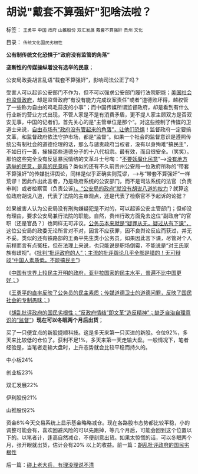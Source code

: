 # 胡说&quot;戴套不算强奸&quot;犯啥法啦？

标签： `王勇平` `中国` `政府` `山推股份` `双汇发展` `戴套不算强奸` `贵州` `文化` 

目录： `传统文化国民劣根性`

**公有制传统文化恐惧于“政府没有监管的角落”**

**垄断性的传媒操纵着没有选举的民意**；

公安局政委胡言乱语“载套不算强奸”，影响司法公正了吗？

受害人可以起诉公安部门不作为，但不可以强求公安部门履行法院职能；[美国社会也监督政府](../../../2010/9/13/中国特色的舆论监督.md)，却是监督政府“有没有能力完成议案责任”或者“道德败坏得，越权管了一些称为自由的鸡毛蒜皮的小事”；而中国传媒所谓监督政府，却是看到有什么行业新的营业方式出现，不管人家是不是有消费矛盾，更不提人家主顾双方是否双安无事，中国的记者们，首先关心的是“主管单位是那个”。对这些控制了传媒的卫道士来说，[自由市场有“政府没有管起来的角落”，让他们恐惧](../../../2011/7/16/自由的选择，法治的规范，专制的监管.md)！监督政府一定要搞文革，和监督政府依法守护市场，都是“监督”。如果一个社会的监督意识是遵照传统公有制社会的道德伦理的话，那么与谴责政府当权者，没有以身殉难“搞民主”，不如日行一善，操操那些道德分子的十八代祖宗。最有效，而且很安全。（笑笑）。那怕这些完全没有反思暴民情结的文革斗士号啕：“[不要妖魔化民意](../../../2011/5/17/农村落后根子是公有制传统文化.md)”——>[没有地方选举的民意，是真的民意吗](../../../2010/4/14/指数期货创造价值吗？对行情的影响是什么？.md)？类似的还有不久前贵州公安局一位政府所称的“带套不算强奸”的传媒批评舆论，同样是似乎正确实则荒谬，——>与“带套不算强奸”一样荒谬！因此作出此言者，乃是政府系统的公安部门，而不是司法系统的法官（负责审判）或者检察官（负责公诉[）。“公安局的政府”就没有胡说八道的权力](../../../2010/11/30/王局长强调“依法”的精神应充分肯定.md)？就算这位政府胡说八道，代表了法院的主审观点，还是代表了检察官不予起诉的论据？



如果被害人认为公安局没有刑拘嫌疑犯是不对的，可以起诉公安主管部门；但却没有理由，要求公安局兼行法院的职能。自然，贵州行政方面免去这位“副政府”的官职（还是官品？）也同样无可非议。[公务员本来就是“疑罪从无，疑过从有下课”，](../../../2010/7/23/疑过从有得廉政，疑罪从无保平安.md)这位公安局的政委无论所言对不对，因言不应获罪，因不良舆论反应而获过，并无不妥。类似的还有铁路部的王勇平先生类小公务员，如果因此言下课，尽管对个人前程而言有点冤枉，但在法理上来说，也只能说是职场倒霉，不能说是“对王氏家族有歧视”。《[批判“批评政府的人”；主流的批评舆论几乎全部是错的！无可辩驳“中国人素质低，不能搞民主”](../../../2011/8/13/批评“批评政府的人”.md)》

《[中国有世界上较民主开明的政府，亚非拉国家的民主水平，普遍不比中国更好；](../../../2011/8/13/中国在世界上相对民主和开明.md)》

《[王勇平的直率反映了公务员的民主素质；传媒道德卫士的道德问罪，反映了国民社会的专制愚昧；](../../../2011/8/15/王勇平直率“反正我信了”难道有错吗？.md)》

《[胡乱批评政府的国民劣根性；“反政府情结”即文革“造反精神”；缺乏自治自理意识的“监督”](../../../2011/8/15/胡乱批评政府的国民劣根性.md)》**现在可以冬眠两个月后出货**；

买了一只便宜点的新股捷顺科技。这是多天来第一只买进的新股。仓位92%，多天来比较低的仓位了。获利不足1%，多天来第一天走输大盘。一般情况下，笔者经验是，当笔者走输大盘时，上升态势就会比较平稳而持久的。

中小板24%

创业板23%

双汇发展22%

伊利股份21%

山推股份2%

资金8%今天交易系统上显示基金略略减仓。现在各路股市态势都比较平稳，小的调整可能会有，喜欢回避风险的可以先跑掉，等几个月后，可能会回到这个位置以下的。以笔者计，逢高自然减仓，不便刻意出货。如果太惊慌的话，可以冬眠两个月，张开眼就出货，估计会有20%
以上的收益。前一篇：[胡乱批评政府的国民劣根性](../../../2011/8/15/胡乱批评政府的国民劣根性.md)

后一篇：[碰上老大兵，有理没理说不清](../../../2011/8/15/碰上老大兵，有理没理说不清.md)